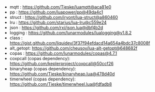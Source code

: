 * mqtt : https://github.com/Tieske/luamqtt@aca81e0
* pp : https://github.com/luapower/pp@49da4c1
* struct : https://github.com/iryont/lua-struct@a860460
* lru : https://github.com/starius/lua-lru@c559e24
* json : https://github.com/rxi/json.lua@dbf4b2d
* logging : https://github.com/lunarmodules/lualogging@v1.8.2
* class : https://gist.github.com/liquidev/3f37f94efdacd14a654a4bdc37c8008f
* alt_getopt: https://github.com/cheusov/lua-alt-getopt@648682f
* copas : https://github.com/lunarmodules/copas@4.7.1
* coxpcall (copas dependency): https://github.com/keplerproject/coxpcall@50ccf26
* binaryheap (copas dependency): https://github.com/Tieske/binaryheap.lua@478d40d
* timerwheel (copas dependency): https://github.com/Tieske/timerwheel.lua@fdfadb8
 
